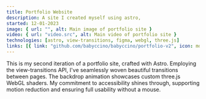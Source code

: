 ```yaml
---
title: Portfolio Website
description: A site I created myself using astro,
started: 12-01-2023
image: { url: "", alt: Main image of portfolio site }
video: { url: "video.src", alt: Main video of portfolio site }
technologies: [astro, view-transitions, figma, webgl, three.js]
links: [{ link: "github.com/babyccino/babyccino/portfolio-v2", icon: mdi:github }]
---
```


This is my second iteration of a portfolio site, crafted with Astro.
Employing the view-transitions API, I've seamlessly woven beautiful transitions between pages.
The backdrop animation showcases custom three.js WebGL shaders.
My commitment to accessibility shines through, supporting motion reduction and ensuring full usability without a mouse.
